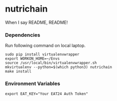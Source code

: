 # nutrichain

When I say README, README!

### Dependencies

Run following command on local laptop.

```
sudo pip install virtualenvwrapper
export WORKON_HOME=~/Envs
source /usr/local/bin/virtualenvwrapper.sh
mkvirtualenv --python=$(which python3) nutrichain
make install
```

### Environment Variables

```
export EAT_KEY="Your EAT24 Auth Token"
```
